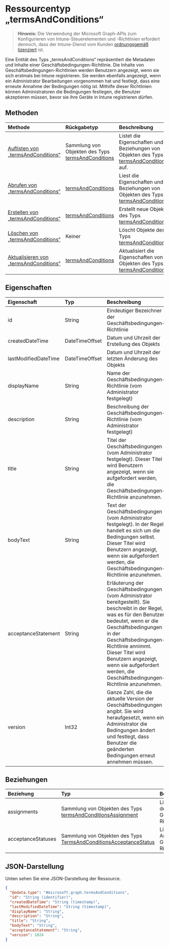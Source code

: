 # <a name="termsandconditions-resource-type"></a>Ressourcentyp „termsAndConditions“

> **Hinweis:** Die Verwendung der Microsoft Graph-APIs zum Konfigurieren von Intune-Steuerelementen und -Richtlinien erfordert dennoch, dass der Intune-Dienst vom Kunden [ordnungsgemäß lizenziert](https://go.microsoft.com/fwlink/?linkid=839381) ist.

Eine Entität des Typs „termsAndConditions“ repräsentiert die Metadaten und Inhalte einer Geschäftsbedingungen-Richtlinie. Die Inhalte von Geschäftsbedingungen-Richtlinien werden Benutzern angezeigt, wenn sie sich erstmals bei Intune registrieren. Sie werden ebenfalls angezeigt, wenn ein Administrator Bearbeitungen vorgenommen hat und festlegt, dass eine erneute Annahme der Bedingungen nötig ist. Mithilfe dieser Richtlinien können Administratoren die Bedingungen festlegen, die Benutzer akzeptieren müssen, bevor sie ihre Geräte in Intune registrieren dürfen.
## <a name="methods"></a>Methoden
|Methode|Rückgabetyp|Beschreibung|
|:---|:---|:---|
|[Auflisten von „termsAndConditions“](../api/intune_companyterms_termsandconditions_list.md)|Sammlung von Objekten des Typs [termsAndConditions](../resources/intune_companyterms_termsandconditions.md)|Listet die Eigenschaften und Beziehungen von Objekten des Typs [termsAndConditions](../resources/intune_companyterms_termsandconditions.md) auf.|
|[Abrufen von „termsAndConditions“](../api/intune_companyterms_termsandconditions_get.md)|[termsAndConditions](../resources/intune_companyterms_termsandconditions.md)|Liest die Eigenschaften und Beziehungen von Objekten des Typs [termsAndConditions](../resources/intune_companyterms_termsandconditions.md).|
|[Erstellen von „termsAndConditions“](../api/intune_companyterms_termsandconditions_create.md)|[termsAndConditions](../resources/intune_companyterms_termsandconditions.md)|Erstellt neue Objekte des Typs [termsAndConditions](../resources/intune_companyterms_termsandconditions.md).|
|[Löschen von „termsAndConditions“](../api/intune_companyterms_termsandconditions_delete.md)|Keiner|Löscht Objekte des Typs [termsAndConditions](../resources/intune_companyterms_termsandconditions.md).|
|[Aktualisieren von „termsAndConditions“](../api/intune_companyterms_termsandconditions_update.md)|[termsAndConditions](../resources/intune_companyterms_termsandconditions.md)|Aktualisiert die Eigenschaften von Objekten des Typs [termsAndConditions](../resources/intune_companyterms_termsandconditions.md).|

## <a name="properties"></a>Eigenschaften
|Eigenschaft|Typ|Beschreibung|
|:---|:---|:---|
|id|String|Eindeutiger Bezeichner der Geschäftsbedingungen-Richtlinie|
|createdDateTime|DateTimeOffset|Datum und Uhrzeit der Erstellung des Objekts|
|lastModifiedDateTime|DateTimeOffset|Datum und Uhrzeit der letzten Änderung des Objekts|
|displayName|String|Name der Geschäftsbedingungen-Richtlinie (vom Administrator festgelegt) |
|description|String|Beschreibung der Geschäftsbedingungen-Richtlinie (vom Administrator festgelegt)|
|title|String|Titel der Geschäftsbedingungen (vom Administrator festgelegt). Dieser Titel wird Benutzern angezeigt, wenn sie aufgefordert werden, die Geschäftsbedingungen-Richtlinie anzunehmen.|
|bodyText|String|Text der Geschäftsbedingungen (vom Administrator festgelegt). In der Regel handelt es sich um die Bedingungen selbst. Dieser Titel wird Benutzern angezeigt, wenn sie aufgefordert werden, die Geschäftsbedingungen-Richtlinie anzunehmen.|
|acceptanceStatement|String|Erläuterung der Geschäftsbedingungen (vom Administrator bereitgestellt). Sie beschreibt in der Regel, was es für den Benutzer bedeutet, wenn er die Geschäftsbedingungen in der Geschäftsbedingungen-Richtlinie annimmt. Dieser Titel wird Benutzern angezeigt, wenn sie aufgefordert werden, die Geschäftsbedingungen-Richtlinie anzunehmen.|
|version|Int32|Ganze Zahl, die die aktuelle Version der Geschäftsbedingungen angibt. Sie wird heraufgesetzt, wenn ein Administrator die Bedingungen ändert und festlegt, dass Benutzer die geänderten Bedingungen erneut annehmen müssen.|

## <a name="relationships"></a>Beziehungen
|Beziehung|Typ|Beschreibung|
|:---|:---|:---|
|assignments|Sammlung von Objekten des Typs [termsAndConditionsAssignment](../resources/intune_companyterms_termsandconditionsassignment.md)|Liste der Zuweisungen der Geschäftsbedingungen-Richtlinie|
|acceptanceStatuses|Sammlung von Objekten des Typs [TermsAndConditionsAcceptanceStatus](../resources/intune_companyterms_termsandconditionsacceptancestatus.md)|Liste der Annahmestatus der Geschäftsbedingungen-Richtlinie|

## <a name="json-representation"></a>JSON-Darstellung
Unten sehen Sie eine JSON-Darstellung der Ressource.
<!-- {
  "blockType": "resource",
  "keyProperty": "id",
  "@odata.type": "microsoft.graph.termsAndConditions"
}
-->
``` json
{
  "@odata.type": "#microsoft.graph.termsAndConditions",
  "id": "String (identifier)",
  "createdDateTime": "String (timestamp)",
  "lastModifiedDateTime": "String (timestamp)",
  "displayName": "String",
  "description": "String",
  "title": "String",
  "bodyText": "String",
  "acceptanceStatement": "String",
  "version": 1024
}
```



